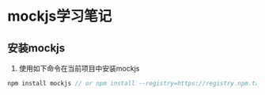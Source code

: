# mockjs学习笔记
## 安装mockjs

1. 使用如下命令在当前项目中安装mockjs
``` js
npm install mockjs // or npm install --registry=https://registry.npm.taobao.org
```